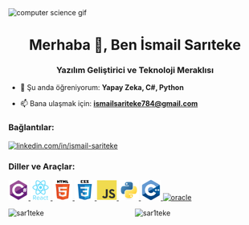 <img src="https://media.giphy.com/media/POU01YSFVn8zK/giphy.gif" alt="computer science gif" width="1000" />

<h1 align="center">Merhaba 👋, Ben İsmail Sarıteke</h1>
<h3 align="center">Yazılım Geliştirici ve Teknoloji Meraklısı</h3>

- 🌱 Şu anda öğreniyorum: **Yapay Zeka, C#, Python**

- 📫 Bana ulaşmak için: **ismailsariteke784@gmail.com**

<h3 align="left">Bağlantılar:</h3>
<p align="left">
  <a href="https://www.linkedin.com/in/ismail-sariteke-501357226/" target="blank">
    <img align="center" src="https://raw.githubusercontent.com/rahuldkjain/github-profile-readme-generator/master/src/images/icons/Social/linked-in-alt.svg" alt="linkedin.com/in/ismail-sariteke" height="30" width="40" />
  </a>
</p>

<h3 align="left">Diller ve Araçlar:</h3>
<p align="left">
  <a href="https://www.w3schools.com/cs/" target="_blank" rel="noreferrer">
    <img src="https://raw.githubusercontent.com/devicons/devicon/master/icons/csharp/csharp-original.svg" alt="csharp" width="40" height="40"/>
  </a>
  <a href="https://reactjs.org/" target="_blank" rel="noreferrer">
    <img src="https://raw.githubusercontent.com/devicons/devicon/master/icons/react/react-original-wordmark.svg" alt="react" width="40" height="40"/>
  </a>
  <a href="https://www.w3.org/html/" target="_blank" rel="noreferrer">
    <img src="https://raw.githubusercontent.com/devicons/devicon/master/icons/html5/html5-original-wordmark.svg" alt="html5" width="40" height="40"/>
  </a>
  <a href="https://developer.mozilla.org/en-US/docs/Web/CSS" target="_blank" rel="noreferrer">
    <img src="https://raw.githubusercontent.com/devicons/devicon/master/icons/css3/css3-original-wordmark.svg" alt="css3" width="40" height="40"/>
  </a>
  <a href="https://developer.mozilla.org/en-US/docs/Web/JavaScript" target="_blank" rel="noreferrer">
    <img src="https://raw.githubusercontent.com/devicons/devicon/master/icons/javascript/javascript-original.svg" alt="javascript" width="40" height="40"/>
  </a>
  <a href="https://www.python.org" target="_blank" rel="noreferrer">
    <img src="https://raw.githubusercontent.com/devicons/devicon/master/icons/python/python-original.svg" alt="python" width="40" height="40"/>
  </a>
  <a href="https://en.cppreference.com/w/" target="_blank" rel="noreferrer">
    <img src="https://raw.githubusercontent.com/devicons/devicon/master/icons/cplusplus/cplusplus-original.svg" alt="cplusplus" width="40" height="40"/>
  </a>
  <a href="https://www.oracle.com/database/" target="_blank" rel="noreferrer">
    <img src="https://www.vectorlogo.zone/logos/oracle/oracle-icon.svg" alt="oracle" width="40" height="40"/>
  </a>
</p>

<!-- Kartlar için genişliği 500 piksel olarak ayarladık -->
<div style="display: flex; justify-content: space-between;">
  <img src="https://github-readme-stats.vercel.app/api/top-langs?username=sar1teke&show_icons=true&locale=en&layout=compact" alt="sar1teke" width="500px" />
  <img src="https://github-readme-stats.vercel.app/api?username=sar1teke&show_icons=true&locale=en" alt="sar1teke" width="500px" />
</div>
